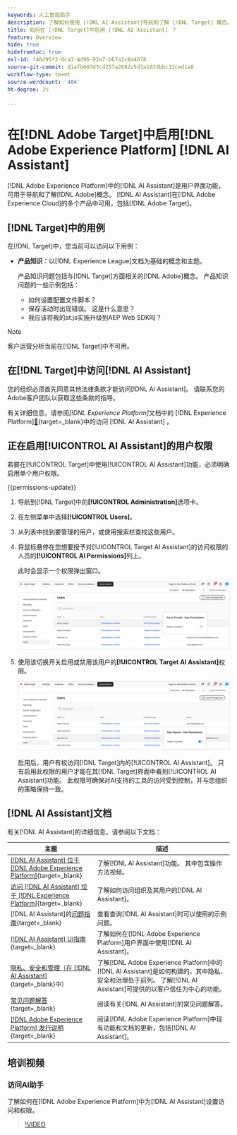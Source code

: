 ```yaml
---
keywords: 人工智能助手
description: 了解如何使用 [!DNL AI Assistant]导航和了解 [!DNL Target] 概念。
title: 如何在 [!DNL Target]中启用 [!DNL AI Assistant] ？
feature: Overview
hide: true
hidefromtoc: true
exl-id: f46d95f3-0ca3-4d96-92a7-b67a2c8a4678
source-git-commit: d1afb007d3cd257a2682c5d3a1833bbc33cad1a8
workflow-type: tm+mt
source-wordcount: '404'
ht-degree: 1%

---
```


# 在[!DNL Adobe Target]中启用[!DNL Adobe Experience Platform] [!DNL AI Assistant]

[!DNL Adobe Experience Platform]中的[!DNL AI Assistant]是用户界面功能，可用于导航和了解[!DNL Adobe]概念。 [!DNL AI Assistant]在[!DNL Adobe Experience Cloud]的多个产品中可用，包括[!DNL Adobe Target]。

## [!DNL Target]中的用例

在[!DNL Target]中，您当前可以访问以下用例：

* **产品知识**：以[!DNL Experience League]文档为基础的概念和主题。

  产品知识问题包括与[!DNL Target]方面相关的[!DNL Adobe]概念。 产品知识问题的一些示例包括：

   * 如何设置配置文件脚本？
   * 保存活动时出现错误。 这是什么意思？
   * 我应该将我的at.js实施升级到AEP Web SDK吗？

>[!NOTE]
>
>客户运营分析当前在[!DNL Target]中不可用。

## 在[!DNL Target]中访问[!DNL AI Assistant]

您的组织必须首先同意其他法律条款才能访问[!DNL AI Assistant]。 请联系您的Adobe客户团队以获取这些条款的指导。

有关详细信息，请参阅&#x200B;*[!DNL Experience Platform]*&#x200B;文档中的 [!DNL Experience Platform][&#128279;](https://experienceleague.adobe.com/zh-hans/docs/experience-platform/ai-assistant/access){target=_blank}中的访问 [!DNL AI Assistant] 。

## 正在启用[!UICONTROL AI Assistant]的用户权限

若要在[!UICONTROL Target]中使用[!UICONTROL AI Assistant]功能，必须明确启用单个用户权限。

{{permissions-update}}

1. 导航到[!DNL Target]中的&#x200B;**[!UICONTROL Administration]**&#x200B;选项卡。
1. 在左侧菜单中选择&#x200B;**[!UICONTROL Users]**。
1. 从列表中找到要管理的用户，或使用搜索栏查找这些用户。
1. 将鼠标悬停在您想要授予对[!UICONTROL Target AI Assistant]的访问权限的人员的&#x200B;**[!UICONTROL AI Permissions]**&#x200B;列上。

   此时会显示一个权限弹出窗口。

   ![AI助手设置](/help/main/c-intro/assets/ai-pop-up2.png)

1. 使用该切换开关启用或禁用该用户的&#x200B;**[!UICONTROL Target AI Assistant]**&#x200B;权限。

   ![AI助手权限弹出窗口](/help/main/c-intro/assets/ai-pop-up.png)

   启用后，用户有权访问[!DNL Target]内的[!UICONTROL AI Assistant]。 只有启用此权限的用户才能在其[!DNL Target]界面中看到[!UICONTROL AI Assistant]功能。 此权限可确保对AI支持的工具的访问受到控制，并与您组织的策略保持一致。

## [!DNL AI Assistant]文档

有关[!DNL AI Assistant]的详细信息，请参阅以下文档：

| 主题 | 描述 |
| --- | --- |
| [[!DNL AI Assistant] 位于 [!DNL Adobe Experience Platform]](https://experienceleague.adobe.com/zh-hans/docs/experience-platform/ai-assistant/home){target=_blank} | 了解[!DNL AI Assistant]功能。 其中包含操作方法视频。 |
| [访问 [!DNL AI Assistant] 位于 [!DNL Experience Platform]](https://experienceleague.adobe.com/zh-hans/docs/experience-platform/ai-assistant/access){target=_blank} | 了解如何访问组织及其用户的[!DNL AI Assistant]。 |
|  [!DNL AI Assistant]的[问题指南](https://experienceleague.adobe.com/zh-hans/docs/experience-platform/ai-assistant/questions){target=_blank} | 查看查询[!DNL AI Assistant]时可以使用的示例问题。 |
| [[!DNL AI Assistant] UI指南](https://experienceleague.adobe.com/zh-hans/docs/experience-platform/ai-assistant/ui-guide){target=_blank} | 了解如何在[!DNL Adobe Experience Platform]用户界面中使用[!DNL AI Assistant]。 |
| [隐私、安全和管理（在 [!DNL AI Assistant]](https://experienceleague.adobe.com/zh-hans/docs/experience-platform/ai-assistant/privacy){target=_blank}中） | 了解[!DNL Adobe Experience Platform]中的[!DNL AI Assistant]是如何构建的，其中隐私、安全和治理处于前列。 了解[!DNL AI Assistant]可提供的以客户信任为中心的功能。 |
| [常见问题解答](https://experienceleague.adobe.com/zh-hans/docs/experience-platform/ai-assistant/faq){target=_blank} | 阅读有关[!DNL AI Assistant]的常见问题解答。 |
| [[!DNL Adobe Experience Platform] 发行说明](https://experienceleague.adobe.com/zh-hans/docs/experience-platform/release-notes/latest){target=_blank} | 阅读[!DNL Adobe Experience Platform]中现有功能和文档的更新，包括[!DNL AI Assistant]。 |

## 培训视频

### 访问AI助手

了解如何在[!DNL Adobe Experience Platform]中为[!DNL AI Assistant]设置访问和权限。

>[!VIDEO](https://video.tv.adobe.com/v/3436470/?learn=on&#x26;enablevpops)
